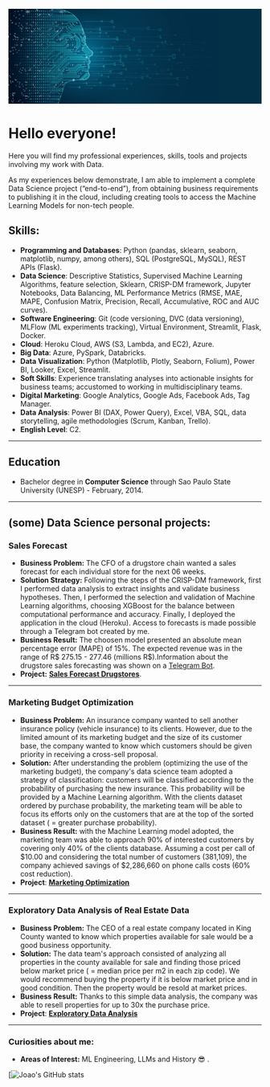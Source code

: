 <p align="center">
  <img src="datasciencebannernew.jpg" >
</p>

# Hello everyone!

Here you will find my professional experiences, skills, tools and projects involving my work with Data.

As my experiences below demonstrate, I am able to implement a complete Data Science project (“end-to-end”), from obtaining business requirements to publishing it in the cloud, including creating tools to access the Machine Learning Models for non-tech people.

## Skills:
* **Programming and Databases**: Python (pandas, sklearn, seaborn, matplotlib, numpy, among others), SQL (PostgreSQL, MySQL), REST APIs (Flask).
* **Data Science**: Descriptive Statistics, Supervised Machine Learning Algorithms, feature selection, Sklearn, CRISP-DM framework, Jupyter Notebooks, Data Balancing, ML Performance Metrics (RMSE, MAE, MAPE, Confusion Matrix, Precision, Recall, Accumulative, ROC and AUC curves).
* **Software Engineering**: Git (code versioning, DVC (data versioning), MLFlow (ML experiments tracking), Virtual Environment, Streamlit, Flask, Docker.
* **Cloud**: Heroku Cloud, AWS (S3, Lambda, and EC2), Azure.
* **Big Data**: Azure, PySpark, Databricks.
* **Data Visualization**: Python (Matplotlib, Plotly, Seaborn, Folium), Power BI, Looker, Excel, Streamlit.
* **Soft Skills**: Experience translating analyses into actionable insights for business teams; accustomed to working in multidisciplinary teams.
* **Digital Marketing**: Google Analytics, Google Ads, Facebook Ads, Tag Manager.
* **Data Analysis**: Power BI (DAX, Power Query), Excel, VBA, SQL, data storytelling, agile methodologies (Scrum, Kanban, Trello).
* **English Level**: C2.

---
## Education
* Bachelor degree in **Computer Science** through Sao Paulo State University (UNESP) - February, 2014.

---
## (some) Data Science personal projects:

### Sales Forecast
* **Business Problem:** The CFO of a drugstore chain wanted a sales forecast for each individual store for the next 06 weeks.
* **Solution Strategy:** Following the steps of the CRISP-DM framework, first I performed data analysis to extract insights and validate business hypotheses. Then, I performed the selection and validation of Machine Learning algorithms, choosing XGBoost for the balance between computational performance and accuracy. Finally, I deployed the application in the cloud (Heroku). Access to forecasts is made possible through a Telegram bot created by me.
* **Business Result:** The choosen model presented an absolute mean percentage error (MAPE) of 15%. The expected revenue was in the range of R$ 275.15 - 277.46 (millions R$).Information about the drugstore sales forecasting was shown on a [Telegram Bot](https://t.me/rossmansales_bot).
* **Project:** [**Sales Forecast Drugstores**](https://github.com/joaomj/rossman_main).

---
### Marketing Budget Optimization

* **Business Problem:** An insurance company wanted to sell another insurance policy (vehicle insurance) to its clients. However, due to the limited amount of its marketing budget and the size of its customer base, the company wanted to know which customers should be given priority in receiving a cross-sell proposal.
* **Solution:** After understanding the problem (optimizing the use of the marketing budget), the company's data science team adopted a strategy of classification: customers will be classified according to the probability of purchasing the new insurance. This probability will be provided by a Machine Learning algorithm. With the clients dataset ordered by purchase probability, the marketing team will be able to focus its efforts only on the customers that are at the top of the sorted dataset ( = greater purchase probability).
* **Business Result:** with the Machine Learning model adopted, the marketing team was able to approach 90% of interested customers by covering only 40% of the clients database. Assuming a cost per call of $10.00 and considering the total number of customers (381,109), the company achieved savings of $2,286,660 on phone calls costs (60% cost reduction).
* **Project**: [**Marketing Optimization**](https://github.com/joaomj/health_insurance_cross_sell)

---
### Exploratory Data Analysis of Real Estate Data

* **Business Problem:** The CEO of a real estate company located in King County wanted to know which properties available for sale would be a good business opportunity.
* **Solution:** The data team's approach consisted of analyzing all properties in the county available for sale and finding those priced below market price ( = median price per m2 in each zip code). We would recommend buying the property if it is below market price and in good condition. Then the property would be resold at market prices.
* **Business Result:** Thanks to this simple data analysis, the company was able to resell properties for up to 30x the purchase price.
* **Project**: [**Exploratory Data Analysis**](https://github.com/joaomj/House-Rocket-Analytics)

---
### Curiosities about me:

* **Areas of Interest:** ML Engineering, LLMs and History :sunglasses: .

[![Joao's GitHub stats](https://github-readme-stats.vercel.app/api?username=joaomj&show_icons=true&theme=radical)
